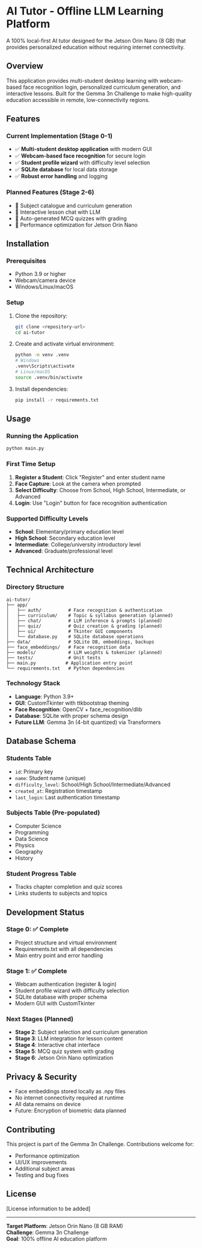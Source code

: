 # AI Tutor - Offline LLM Learning Platform

A 100% local-first AI tutor designed for the Jetson Orin Nano (8 GB) that provides personalized education without requiring internet connectivity.

## Overview

This application provides multi-student desktop learning with webcam-based face recognition login, personalized curriculum generation, and interactive lessons. Built for the Gemma 3n Challenge to make high-quality education accessible in remote, low-connectivity regions.

## Features

### Current Implementation (Stage 0-1)
- ✅ **Multi-student desktop application** with modern GUI
- ✅ **Webcam-based face recognition** for secure login
- ✅ **Student profile wizard** with difficulty level selection
- ✅ **SQLite database** for local data storage
- ✅ **Robust error handling** and logging

### Planned Features (Stage 2-6)
- 🔄 Subject catalogue and curriculum generation
- 🔄 Interactive lesson chat with LLM
- 🔄 Auto-generated MCQ quizzes with grading
- 🔄 Performance optimization for Jetson Orin Nano

## Installation

### Prerequisites
- Python 3.9 or higher
- Webcam/camera device
- Windows/Linux/macOS

### Setup
1. Clone the repository:
   ```bash
   git clone <repository-url>
   cd ai-tutor
   ```

2. Create and activate virtual environment:
   ```bash
   python -m venv .venv
   # Windows
   .venv\Scripts\activate
   # Linux/macOS
   source .venv/bin/activate
   ```

3. Install dependencies:
   ```bash
   pip install -r requirements.txt
   ```

## Usage

### Running the Application
```bash
python main.py
```

### First Time Setup
1. **Register a Student**: Click "Register" and enter student name
2. **Face Capture**: Look at the camera when prompted
3. **Select Difficulty**: Choose from School, High School, Intermediate, or Advanced
4. **Login**: Use "Login" button for face recognition authentication

### Supported Difficulty Levels
- **School**: Elementary/primary education level
- **High School**: Secondary education level  
- **Intermediate**: College/university introductory level
- **Advanced**: Graduate/professional level

## Technical Architecture

### Directory Structure
```
ai-tutor/
├── app/
│   ├── auth/          # Face recognition & authentication
│   ├── curriculum/    # Topic & syllabus generation (planned)
│   ├── chat/          # LLM inference & prompts (planned)
│   ├── quiz/          # Quiz creation & grading (planned)
│   ├── ui/            # Tkinter GUI components
│   └── database.py    # SQLite database operations
├── data/              # SQLite DB, embeddings, backups
├── face_embeddings/   # Face recognition data
├── models/            # LLM weights & tokenizer (planned)
├── tests/             # Unit tests
├── main.py           # Application entry point
└── requirements.txt   # Python dependencies
```

### Technology Stack
- **Language**: Python 3.9+
- **GUI**: CustomTkinter with ttkbootstrap theming
- **Face Recognition**: OpenCV + face_recognition/dlib
- **Database**: SQLite with proper schema design
- **Future LLM**: Gemma 3n (4-bit quantized) via Transformers

## Database Schema

### Students Table
- `id`: Primary key
- `name`: Student name (unique)
- `difficulty_level`: School/High School/Intermediate/Advanced
- `created_at`: Registration timestamp
- `last_login`: Last authentication timestamp

### Subjects Table (Pre-populated)
- Computer Science
- Programming  
- Data Science
- Physics
- Geography
- History

### Student Progress Table
- Tracks chapter completion and quiz scores
- Links students to subjects and topics

## Development Status

### Stage 0: ✅ Complete
- Project structure and virtual environment
- Requirements.txt with all dependencies
- Main entry point and error handling

### Stage 1: ✅ Complete  
- Webcam authentication (register & login)
- Student profile wizard with difficulty selection
- SQLite database with proper schema
- Modern GUI with CustomTkinter

### Next Stages (Planned)
- **Stage 2**: Subject selection and curriculum generation
- **Stage 3**: LLM integration for lesson content
- **Stage 4**: Interactive chat interface
- **Stage 5**: MCQ quiz system with grading
- **Stage 6**: Jetson Orin Nano optimization

## Privacy & Security

- Face embeddings stored locally as .npy files
- No internet connectivity required at runtime
- All data remains on device
- Future: Encryption of biometric data planned

## Contributing

This project is part of the Gemma 3n Challenge. Contributions welcome for:
- Performance optimization
- UI/UX improvements  
- Additional subject areas
- Testing and bug fixes

## License

[License information to be added]

---

**Target Platform**: Jetson Orin Nano (8 GB RAM)  
**Challenge**: Gemma 3n Challenge  
**Goal**: 100% offline AI education platform